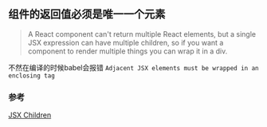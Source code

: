 ## 组件的返回值必须是唯一一个元素

> A React component can't return multiple React elements, but a single JSX expression can have multiple children, 
so if you want a component to render multiple things you can wrap it in a div.

不然在编译的时候babel会报错 `Adjacent JSX elements must be wrapped in an enclosing tag`

### 参考

[JSX Children](https://facebook.github.io/react/docs/jsx-in-depth.html#jsx-children)